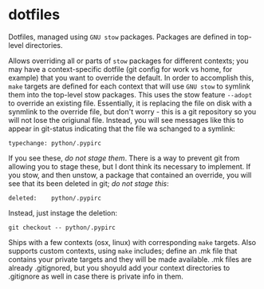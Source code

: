 # dotfiles

Dotfiles, managed using `GNU stow` packages.  Packages are defined in top-level directories.

Allows overriding all or parts of `stow` packages for different contexts; you may have a context-specific dotfile (git config for work vs home, for example) that you want to override the default.
In order to accomplish this, `make` targets are defined for each context that will use `GNU stow` to symlink them into the top-level stow packages.  This uses the stow feature `--adopt` to override an existing file.  Essentially, it is replacing the file on disk with a synmlink to the override file, but don't worry - this is a git repository so you will not lose the origiunal file.  Instead, you will see  messages like this to appear in git-status indicating that the file wa schanged to a symlink:

    typechange: python/.pypirc

If you see these, *do not stage them*.  There is a way to prevent git from allowing you to stage these, but I dont think its necessary to implement.  If you stow, and then unstow, a package that contained an override, you will see that its been deleted in git; *do not stage this*:

    deleted:    python/.pypirc

Instead, just instage the deletion:

    git checkout -- python/.pypirc

Ships with a few contexts (osx, linux) with corresponding `make` targets.  Also supports custom contexts, using `make` includes; define an .mk file that contains your private targets and they will be made available.  .mk files are already .gitignored, but you shoyuld add your context directories to .gitignore as well in case there is private info in them.
